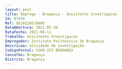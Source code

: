 ```yaml
--- 
layout: post
title: Emprego - Bragança - Assistente Investigacao
Id: 87476
Ref: OE202105/0805
DataAbertura: 2021-05-26
DataFecho: 2021-06-11
Trabalho: Assistente Investigacao
Empregador: Instituto Politécnico de Bragança
Descricao: atividade de investigação
CodigoPostal: 5300-253 BRAGANÇA
Concelho: Bragança
Distrito: Bragança
--- 
```

